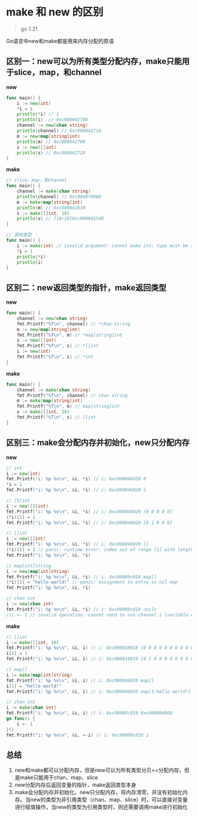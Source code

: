 # make 和 new 的区别

> go 1.21

Go语言中new和make都是用来内存分配的原语

## 区别一：new可以为所有类型分配内存，make只能用于slice，map，和channel

**new**

~~~go
func main() {
    i := new(int)
    *i = 1
    println(*i) // 1
    println(i)  // 0xc000042708
    channel := new(chan string)
    println(channel) // 0xc000042710
    m := new(map[string]int)
    println(m) // 0xc000042708
    s := new([]int)
    println(s) // 0xc000042718
}
~~~

**make**

~~~go
// slice，map，和channel
func main() {
    channel := make(chan string)
    println(channel) // 0xc000070060
    m := make(map[string]int)
    println(m) // 0xc000042630
    s := make([]int, 10)
    println(s) // [10/10]0xc0000425d8
}

// 其他类型
func main() {
    i := make(int) // invalid argument: cannot make int; type must be slice, map, or channel
    *i = 1
    println(*i)
    println(i)
}
~~~

## 区别二：new返回类型的指针，make返回类型

**new**

~~~go
func main() {
    channel := new(chan string)
    fmt.Printf("%T\n", channel) // *chan string
    m := new(map[string]int)
    fmt.Printf("%T\n", m) // *map[string]int
    s := new([]int)
    fmt.Printf("%T\n", s) // *[]int
    i := new(int)
    fmt.Printf("%T\n", i) // *int
}
~~~

**make**

~~~go
func main() {
    channel := make(chan string)
    fmt.Printf("%T\n", channel) // chan string
    m := make(map[string]int)
    fmt.Printf("%T\n", m) // map[string]int
    s := make([]int, 10)
    fmt.Printf("%T\n", s) // []int
}
~~~

## 区别三：make会分配内存并初始化，new只分配内存

**new**

~~~go
// int
i := new(int)
fmt.Printf("i: %p %v\n", &i, *i) // i: 0xc000046020 0
*i = 1
fmt.Printf("i: %p %v\n", &i, *i) // i: 0xc000046020 1

// [5]int
i := new([5]int)
fmt.Printf("i: %p %v\n", &i, *i) // i: 0xc000046020 [0 0 0 0 0]
(*i)[1] = 1
fmt.Printf("i: %p %v\n", &i, *i) // i: 0xc000046020 [0 1 0 0 0]

// []int
i := new([]int)
fmt.Printf("i: %p %v\n", &i, *i) // i: 0xc000046020 []
(*i)[1] = 1 // panic: runtime error: index out of range [1] with length 0
fmt.Printf("i: %p %v\n", &i, *i)

// map[int]string
i := new(map[int]string)
fmt.Printf("i: %p %v\n", &i, *i) // i: 0xc00009c018 map[]
(*i)[1] = "hello world!" // panic: assignment to entry in nil map
fmt.Printf("i: %p %v\n", &i, *i)

// chan int
i := new(chan int)
fmt.Printf("i: %p %v\n", &i, *i) // i: 0xc00009c018 <nil>
//i <- 1 // invalid operation: cannot send to non-channel i (variable of type *chan int)
~~~

**make**

~~~go
// []int
i := make([]int, 10)
fmt.Printf("i: %p %v\n", &i, i) // i: 0xc000010018 [0 0 0 0 0 0 0 0 0 0]
i[1] = 1                        
fmt.Printf("i: %p %v\n", &i, i) // i: 0xc000010018 [0 1 0 0 0 0 0 0 0 0]

// map[]
i := make(map[int]string)
fmt.Printf("i: %p %v\n", &i, i) // i: 0xc000046020 map[]
i[1] = "hello world!"
fmt.Printf("i: %p %v\n", &i, i) // i: 0xc000046020 map[1:hello world!]

// chan int
i := make(chan int)
fmt.Printf("i: %p %v\n", &i, i) // i: 0xc00009c018 0xc000094060
go func() {
    i <- 1
}()
fmt.Printf("i: %p %v\n", &i, <-i) // i: 0xc00009c018 1
~~~

## 总结

1. new和make都可以分配内存，但是new可以为所有类型分贝==分配内存，但是make只能用于chan、map、slice
2. new分配内存后返回变量的指针，make返回类型本身
3. make会分配内存并初始化。new只分配内存，将内存清零，并没有初始化内存。当new的类型为非引用类型（chan、map、slice）时，可以直接对变量进行赋值操作，当new的类型为引用类型时，则还需要调用make进行初始化